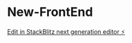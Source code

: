 # New-FrontEnd

[Edit in StackBlitz next generation editor ⚡️](https://stackblitz.com/~/github.com/OmkarShr/New-FrontEnd)